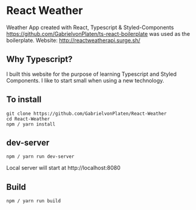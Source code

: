# React Weather

Weather App created with React, Typescript & Styled-Components
https://github.com/GabrielvonPlaten/ts-react-boilerplate was used as the boilerplate.
Website: http://reactweatherapi.surge.sh/

## Why Typescript?

I built this website for the purpose of learning Typescript and Styled Components. I like to start small when using a new technology.

## To install
```
git clone https://github.com/GabrielvonPlaten/React-Weather
cd React-Weather
npm / yarn install
```
## dev-server
```
npm / yarn run dev-server
```
Local server will start at http://localhost:8080

## Build
```
npm / yarn run build
```
